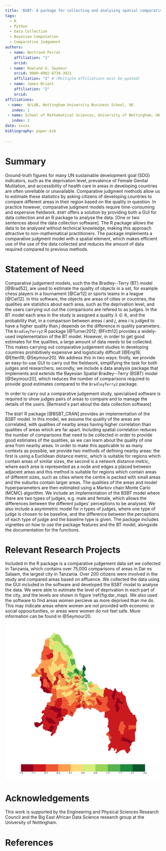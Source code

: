 ```yaml
---
title: 'BSBT: A package for collecting and analysing spatial comparative judgement data'
tags:
  - R
  - Python
  - Data Collection
  - Bayesian Computation
  - Comparative Judgement
authors:
  - name: Bertrand Perrat
    affiliation: "1"
    orcid: 
  - name: Rowland G. Seymour
    orcid: 0000-0002-8739-3921
    affiliation: "2" # (Multiple affiliations must be quoted)
  - name: James Briant
    affiliation: "2"
    orcid: 
affiliations:
 - name:  N/LAB, Nottingham University Business School, UK
   index: 1
 - name: School of Mathematical Sciences, University of Nottingham, UK
   index: 2
date: xxxxx
bibliography: paper.bib

---
```


# Summary
Ground-truth figures for many UN sustainable development goal (SDG) indicators, such as the deprivation level, prevalence of Female Genital Mutilation, and accessibility of health care in areas in developing countries are often unreliable or unavailable.  Comparative judgment methods allow us to estimate these statistics by asking citizens of developing countries to compare different areas in their region based on the quality in question. In practice however, comparative judgment models require time-consuming and expensive fieldwork. `BSBT` offers a solution by providing both a GUI for data collection and an R package to analyse the data. [One or two sentences about the data collection software]. The R package allows the data to be analysed without technical knowledge, making this approach attractive to non-mathematical practitioners. The package implements a comparative judgment model with a spatial element, which makes efficient use of the use of the data collected and reduces the amount of data required compared to previous methods. 

# Statement of Need
Comparative judgement models, such the the Bradley--Terry (BT) model [@Brad52], are used to estimate the quality of objects in a set, for example chess players in a tournament [@Car12] or sports teams in a league [@Cat12]. In this software, the objects are areas of cities or countries, the qualities are statistics about each area, such as the deprivation level, and the users carrying out out the comparisons are refered to as judges. In the BT model each area in the study is assigned a quality $\lambda \in \mathbb{R}$, and the probability that, in a comparison between areas $i$ and $j$, area $i$ is judged to have a higher quality than $j$ depends on the difference in quality parameters. The `BradleyTerry2` R package [@Turner2012; @Firth12] provides a widely-used implementation of the BT model. However, in order to get good estimates for the qualities, a large amount of data needs to be collected. This makes carrying out comparative judgement studies in developing countries prohibitively expensive and logistically difficult [@Eng18; @Etten19; @Seymour20]. We address this in two ways: firstly, we provide an easy-to-use GUI to carry out the fieldwork, simplifying the task for both judges and researchers; secondly, we include a data analysis package that implements and extends the Bayesian Spatial Bradley--Terry (BSBT) model [@Seymour20], which reduces the number of comparisons required to provide good estimates compared to the `BradleyTerry2` package. 

In order to carry out a comparative judgement study, specialised software is required to show judges pairs of areas to compare and to manage the details of the users. [Bertrand's part about the data collection software]

The `BSBT` R package [@BSBT_CRAN] provides an implementation of the BSBT model. In this model, we assume the quality of the areas are correlated, with qualities of nearby areas having higher correlation than qualities of areas which are far apart. Including spatial correlation reduces the number of comparisons that need to be collected in order to provide good estimates of the qualities, as we can learn about the quality of one area from nearby areas. In order to make this applicable to as many contexts as possible, we provide two methods of defining nearby areas: the first is using a Euclidean distance metric, which is suitable for regions which contain areas of similar sizes, the second is a network distance metric, where each area is represented as a node and edges a placed between adjacent areas and this method is suitable for regions which contain areas of different sizes, such as cities where the centre is packed with small areas and the suburbs contain larger areas. The qualities of the areas and model hyperparameters are then estimated using a Markov chain Monte Carlo (MCMC) algorithm. We include an implementation of the BSBT model where there are two types of judges, e.g. male and female, which allows the differences between the different judges' perceptions to be analysed. We also include a asymmetric model for $n$ types of judges, where one type of judge is chosen to be baseline, and the difference between the perceptions of each type of judge and the baseline type is given. The package includes vignettes on how to use the package features and the BT model, alongside the documentation for the functions. 

# Relevant Research Projects
Included in the R package is a comparative judgement data set we collected in Tanzania, which contains over 75,000 comparisons of areas in Dar es Salaam, the largest city in Tanzania. Over 200 citizens were involved in the study and compared areas based on affluence. We collected the data using the GUI included in the software and developed the BSBT model to analyse the data. We were able to estimate the level of deprivation in each part of the city, and the levels are shown in figure \ref{fig:dar_map}. We also used the software to find areas women percieve as more deprived than me do. This may indicate areas where women are not provided with economic or social oppourtunities, or areas were women do not feel safe.  More information can be found in @Seymour20.

![The deprivation levels in Dar es Salaam, Tanzania, estimated using the BSBT software. \label{fig:dar_map}](../man/figures/dar_results.png)


# Acknowledgements

This work is supported by the Engineering and Physical Sciences Research Council and the Big East African Data Science research group at the University of Nottingham.

# References
